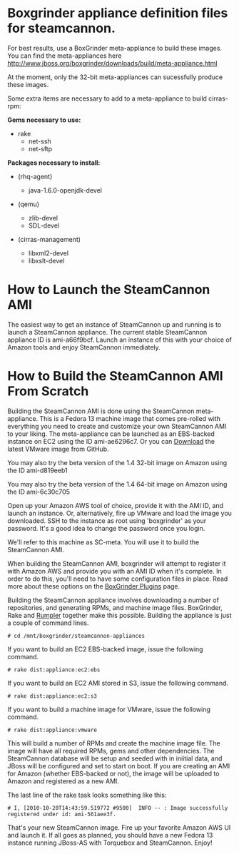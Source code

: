 # Boxgrinder appliance definition files for steamcannon. 

For best results, use a BoxGrinder meta-appliance to build these images.  You can
find the meta-appliances here http://www.jboss.org/boxgrinder/downloads/build/meta-appliance.html

At the moment, only the 32-bit meta-appliances can sucessfully produce these images.

Some extra items are necessary to add to a meta-appliance 
to build cirras-rpm:

**Gems necessary to use:**

* rake
    * net-ssh
    * net-sftp

**Packages necessary to install:**

* (rhq-agent)
    * java-1.6.0-openjdk-devel

* (qemu)
    * zlib-devel 
    * SDL-devel

* (cirras-management)
    * libxml2-devel
    * libxslt-devel

# How to Launch the SteamCannon AMI

The easiest way to get an instance of SteamCannon up and running is to launch a SteamCannon appliance.
The current stable SteamCannon appliance ID is ami-a66f9bcf. Launch an instance of this with your choice
of Amazon tools and enjoy SteamCannon immediately.

# How to Build the SteamCannon AMI From Scratch

Building the SteamCannon AMI is done using the SteamCannon meta-appliance. This is a Fedora 13 machine image
that comes pre-rolled with everything you need to create and customize your own SteamCannon AMI to your liking.
The meta-appliance can be launched as an EBS-backed instance on EC2 using the ID ami-ae6296c7.  Or you can [Download](http://github.com/steamcannon/steamcannon-appliances/downloads) the latest VMware image from GitHub.

You may also try the beta version of the 1.4 32-bit image on Amazon using the ID ami-d819eeb1

You may also try the beta version of the 1.4 64-bit image on Amazon using the ID ami-6c30c705

Open up your Amazon AWS tool of choice, provide it with the AMI ID, and launch an instance.  Or, alternatively,
fire up VMware and load the image you downloaded.  SSH to the instance as root using 'boxgrinder' as your password.
It's a good idea to change the password once you login.  

We'll refer to this machine as SC-meta.  You will use it to build the SteamCannon AMI.  

When building the SteamCannon AMI, boxgrinder will attempt to register it with Amazon AWS and provide you with an
AMI ID when it's complete.  In order to do this, you'll need to have some configuration files in place.  Read
more about these options on the [BoxGrinder Plugins](http://community.jboss.org/wiki/BoxGrinderBuildPlugins) page.

Building the SteamCannon appliance involves downloading a number of repositories, and generating RPMs, and machine image files. 
BoxGrinder, Rake and [Rumpler](http://github.com/torquebox/rumpler) together make this possible.  Building the appliance
is just a couple of command lines.

    # cd /mnt/boxgrinder/steamcannon-appliances
    
If you want to build an EC2 EBS-backed image, issue the following command.

    # rake dist:appliance:ec2:ebs
    
If you want to build an EC2 AMI stored in S3, issue the following command.

    # rake dist:appliance:ec2:s3
    
If you want to build a machine image for VMware, issue the following command.

    # rake dist:appliance:vmware
    
This will build a number of RPMs and create the machine image file. The image will have all required RPMs, gems and other
dependencies. The SteamCannon database will be setup and seeded with in iniitial data, and JBoss will be configured and set 
to start on boot.  If you are creating an AMI for Amazon (whether EBS-backed or not), the image will be uploaded to Amazon
and registered as a new AMI.

The last line of the rake task looks something like this:

    # I, [2010-10-20T14:43:59.519772 #9500]  INFO -- : Image successfully registered under id: ami-561aee3f.

That's your new SteamCannon image.  Fire up your favorite Amazon AWS UI and launch it.  If all goes as planned,
you should have a new Fedora 13 instance running JBoss-AS with Torquebox and SteamCannon.  Enjoy!
